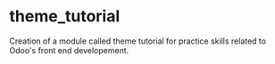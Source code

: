 # theme_tutorial
Creation of a module called theme tutorial for practice skills related to Odoo's front end developement. 
